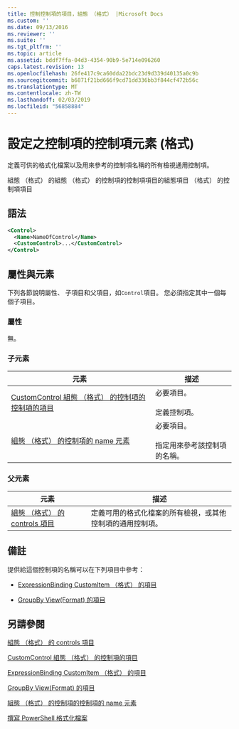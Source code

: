 ```yaml
---
title: 控制控制項的項目，組態 （格式） |Microsoft Docs
ms.custom: ''
ms.date: 09/13/2016
ms.reviewer: ''
ms.suite: ''
ms.tgt_pltfrm: ''
ms.topic: article
ms.assetid: bddf7ffa-04d3-4354-90b9-5e714e096260
caps.latest.revision: 13
ms.openlocfilehash: 26fe417c9ca60dda22bdc23d9d339d40135a0c9b
ms.sourcegitcommit: b6871f21bd666f9cd71dd336bb3f844cf472b56c
ms.translationtype: MT
ms.contentlocale: zh-TW
ms.lasthandoff: 02/03/2019
ms.locfileid: "56858884"
---
```

# <a name="control-element-for-controls-for-configuration-format"></a>設定之控制項的控制項元素 (格式)

定義可供的格式化檔案以及用來參考的控制項名稱的所有檢視通用控制項。

組態 （格式） 的組態 （格式） 的控制項的控制項項目的組態項目 （格式） 的控制項項目

## <a name="syntax"></a>語法

```xml
<Control>
  <Name>NameOfControl</Name>
  <CustomControl>...</CustomControl>
</Control>
```

## <a name="attributes-and-elements"></a>屬性與元素

下列各節說明屬性、 子項目和父項目，如`Control`項目。 您必須指定其中一個每個子項目。

### <a name="attributes"></a>屬性

無。

### <a name="child-elements"></a>子元素

|元素|描述|
|-------------|-----------------|
|[CustomControl 組態 （格式） 的控制項的控制項的項目](./customcontrol-element-for-control-for-controls-for-configuration-format.md)|必要項目。<br /><br /> 定義控制項。|
|[組態 （格式） 的控制項的 name 元素](./name-element-for-control-for-controls-for-configuration-format.md)|必要項目。<br /><br /> 指定用來參考該控制項的名稱。|

### <a name="parent-elements"></a>父元素

|元素|描述|
|-------------|-----------------|
|[組態 （格式） 的 controls 項目](./controls-element-for-configuration-format.md)|定義可用的格式化檔案的所有檢視，或其他控制項的通用控制項。|

## <a name="remarks"></a>備註

提供給這個控制項的名稱可以在下列項目中參考：

- [ExpressionBinding CustomItem （格式） 的項目](./expressionbinding-element-for-customitem-for-controls-for-configuration-format.md)

- [GroupBy View(Format) 的項目](./groupby-element-for-view-format.md)

## <a name="see-also"></a>另請參閱

[組態 （格式） 的 controls 項目](./controls-element-for-configuration-format.md)

[CustomControl 組態 （格式） 的控制項的項目](./customcontrol-element-for-control-for-controls-for-configuration-format.md)

[ExpressionBinding CustomItem （格式） 的項目](./expressionbinding-element-for-customitem-for-controls-for-configuration-format.md)

[GroupBy View(Format) 的項目](./groupby-element-for-view-format.md)

[組態 （格式） 的控制項的控制項的 name 元素](./name-element-for-control-for-controls-for-configuration-format.md)

[撰寫 PowerShell 格式化檔案](./writing-a-powershell-formatting-file.md)
